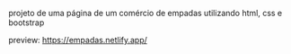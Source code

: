 projeto de uma página de um comércio de empadas utilizando html, css e bootstrap

preview: https://empadas.netlify.app/
